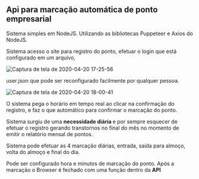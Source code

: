 <h2> Api para marcação automática de ponto empresarial</h2>

<p>Sistema simples em NodeJS. Utilizando as bibliotecas Puppeteer e Axios do NodeJS. </p>

<p>Sistema acesso o site para registro do ponto, efetuar o login que está configurado em um arquivo,

![Captura de tela de 2020-04-20 17-25-56](https://user-images.githubusercontent.com/24936196/79799391-c3828080-8330-11ea-8894-4dd2becf66c3.png)

user.json que pode ser reconfigurado facilmente por qualquer pessoa.

![Captura de tela de 2020-04-20 18-00-41](https://user-images.githubusercontent.com/24936196/79799491-e57c0300-8330-11ea-9273-b7222bc3fc94.png)


O sistema pega o horário em tempo real ao clicar na confirmação do registro, e faz o que automático para confirmar o marcação do ponto.

Sistema surgiu de uma <strong> necessidade diária  </strong> e por sempre esquecer de efetuar o registro gerando transtornos no final do mês no momento de emitir o relatório mensal de pontos.

Sistema pode efetuar as 4 marcação diárias, entrada, saída para almoço, volta do almoço e final do dia.

Pode ser configurado hora e minutos de marcação do ponto. Após a marcação o Browser é fechado com uma função dentro da <strong>API</strong>
